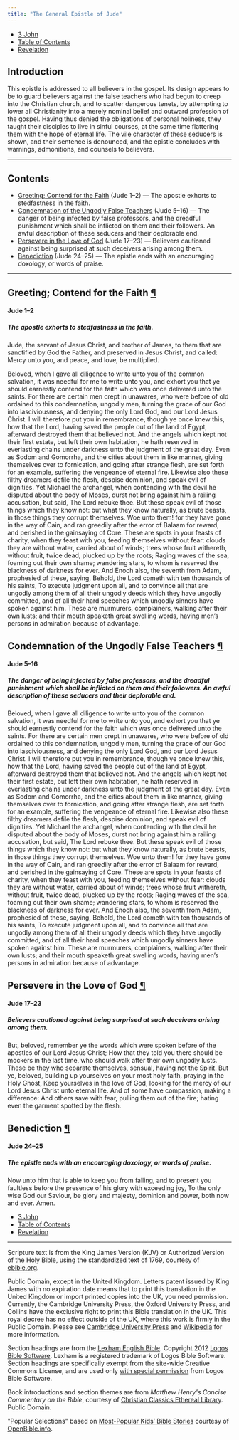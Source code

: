 ```yaml
---
title: "The General Epistle of Jude"
---
```


<ul class="nav my-3">
  <li class="nav-item"><a class="nav-link" href="./3-john.html">3 John</a></li>
  <li class="nav-item"><a class="nav-link" href="./">Table of Contents</a></li>
  <li class="nav-item"><a class="nav-link" href="./revelation.html">Revelation</a></li>
</ul>

<h2 id="introduction">Introduction</h2>

This epistle is addressed to all believers in the gospel. Its design appears to be to guard believers against the false teachers who had begun to creep into the Christian church, and to scatter dangerous tenets, by attempting to lower all Christianity into a merely nominal belief and outward profession of the gospel. Having thus denied the obligations of personal holiness, they taught their disciples to live in sinful courses, at the same time flattering them with the hope of eternal life. The vile character of these seducers is shown, and their sentence is denounced, and the epistle concludes with warnings, admonitions, and counsels to believers.

-----



## Contents

- [Greeting; Contend for the Faith](#greeting-18) (Jude 1–2) — The apostle exhorts to stedfastness in the faith.
- [Condemnation of the Ungodly False Teachers](#condemnation-of-the-ungodly-false-teachers) (Jude 5–16) — The danger of being infected by false professors, and the dreadful punishment which shall be inflicted on them and their followers. An awful description of these seducers and their deplorable end.
- [Persevere in the Love of God](#persevere-in-the-love-of-god) (Jude 17–23) — Believers cautioned against being surprised at such deceivers arising among them.
- [Benediction](#benediction-2) (Jude 24–25) — The epistle ends with an encouraging doxology, or words of praise.

-----

<h2 class="heading" id="greeting-18">Greeting; Contend for the Faith <a class="marker" href="#greeting-18">¶</a></h2>

<h4 class="passage">Jude 1–2</h4>

<h5 class="themes">The apostle exhorts to stedfastness in the faith.</h5>

<p>Jude, the servant of Jesus Christ, and brother of James, to them that are sanctified by God the Father, and preserved in Jesus Christ, and called: Mercy unto you, and peace, and love, be multiplied.</p>

<p>Beloved, when I gave all diligence to write unto you of the common salvation, it was needful for me to write unto you, and exhort you that ye should earnestly contend for the faith which was once delivered unto the saints. For there are certain men crept in unawares, who were before of old ordained to this condemnation, ungodly men, turning the grace of our God into lasciviousness, and denying the only Lord God, and our Lord Jesus Christ. I will therefore put you in remembrance, though ye once knew this, how that the Lord, having saved the people out of the land of Egypt, afterward destroyed them that believed not. And the angels which kept not their first estate, but left their own habitation, he hath reserved in everlasting chains under darkness unto the judgment of the great day. Even as Sodom and Gomorrha, and the cities about them in like manner, giving themselves over to fornication, and going after strange flesh, are set forth for an example, suffering the vengeance of eternal fire. Likewise also these filthy dreamers defile the flesh, despise dominion, and speak evil of dignities. Yet Michael the archangel, when contending with the devil he disputed about the body of Moses, durst not bring against him a railing accusation, but said, The Lord rebuke thee. But these speak evil of those things which they know not: but what they know naturally, as brute beasts, in those things they corrupt themselves. Woe unto them! for they have gone in the way of Cain, and ran greedily after the error of Balaam for reward, and perished in the gainsaying of Core. These are spots in your feasts of charity, when they feast with you, feeding themselves without fear: clouds they are without water, carried about of winds; trees whose fruit withereth, without fruit, twice dead, plucked up by the roots; Raging waves of the sea, foaming out their own shame; wandering stars, to whom is reserved the blackness of darkness for ever. And Enoch also, the seventh from Adam, prophesied of these, saying, Behold, the Lord cometh with ten thousands of his saints, To execute judgment upon all, and to convince all that are ungodly among them of all their ungodly deeds which they have ungodly committed, and of all their hard speeches which ungodly sinners have spoken against him. These are murmurers, complainers, walking after their own lusts; and their mouth speaketh great swelling words, having men’s persons in admiration because of advantage.</p>

<h2 class="heading" id="condemnation-of-the-ungodly-false-teachers">Condemnation of the Ungodly False Teachers <a class="marker" href="#condemnation-of-the-ungodly-false-teachers">¶</a></h2>

<h4 class="passage">Jude 5–16</h4>

<h5 class="themes">The danger of being infected by false professors, and the dreadful punishment which shall be inflicted on them and their followers. An awful description of these seducers and their deplorable end.</h5>

<p>Beloved, when I gave all diligence to write unto you of the common salvation, it was needful for me to write unto you, and exhort you that ye should earnestly contend for the faith which was once delivered unto the saints. For there are certain men crept in unawares, who were before of old ordained to this condemnation, ungodly men, turning the grace of our God into lasciviousness, and denying the only Lord God, and our Lord Jesus Christ. I will therefore put you in remembrance, though ye once knew this, how that the Lord, having saved the people out of the land of Egypt, afterward destroyed them that believed not. And the angels which kept not their first estate, but left their own habitation, he hath reserved in everlasting chains under darkness unto the judgment of the great day. Even as Sodom and Gomorrha, and the cities about them in like manner, giving themselves over to fornication, and going after strange flesh, are set forth for an example, suffering the vengeance of eternal fire. Likewise also these filthy dreamers defile the flesh, despise dominion, and speak evil of dignities. Yet Michael the archangel, when contending with the devil he disputed about the body of Moses, durst not bring against him a railing accusation, but said, The Lord rebuke thee. But these speak evil of those things which they know not: but what they know naturally, as brute beasts, in those things they corrupt themselves. Woe unto them! for they have gone in the way of Cain, and ran greedily after the error of Balaam for reward, and perished in the gainsaying of Core. These are spots in your feasts of charity, when they feast with you, feeding themselves without fear: clouds they are without water, carried about of winds; trees whose fruit withereth, without fruit, twice dead, plucked up by the roots; Raging waves of the sea, foaming out their own shame; wandering stars, to whom is reserved the blackness of darkness for ever. And Enoch also, the seventh from Adam, prophesied of these, saying, Behold, the Lord cometh with ten thousands of his saints, To execute judgment upon all, and to convince all that are ungodly among them of all their ungodly deeds which they have ungodly committed, and of all their hard speeches which ungodly sinners have spoken against him. These are murmurers, complainers, walking after their own lusts; and their mouth speaketh great swelling words, having men’s persons in admiration because of advantage.</p>

<h2 class="heading" id="persevere-in-the-love-of-god">Persevere in the Love of God <a class="marker" href="#persevere-in-the-love-of-god">¶</a></h2>

<h4 class="passage">Jude 17–23</h4>

<h5 class="themes">Believers cautioned against being surprised at such deceivers arising among them.</h5>

<p>But, beloved, remember ye the words which were spoken before of the apostles of our Lord Jesus Christ; How that they told you there should be mockers in the last time, who should walk after their own ungodly lusts. These be they who separate themselves, sensual, having not the Spirit. But ye, beloved, building up yourselves on your most holy faith, praying in the Holy Ghost, Keep yourselves in the love of God, looking for the mercy of our Lord Jesus Christ unto eternal life. And of some have compassion, making a difference: And others save with fear, pulling them out of the fire; hating even the garment spotted by the flesh.</p>

<h2 class="heading" id="benediction-2">Benediction <a class="marker" href="#benediction-2">¶</a></h2>

<h4 class="passage">Jude 24–25</h4>

<h5 class="themes">The epistle ends with an encouraging doxology, or words of praise.</h5>

<p>Now unto him that is able to keep you from falling, and to present you faultless before the presence of his glory with exceeding joy, To the only wise God our Saviour, be glory and majesty, dominion and power, both now and ever. Amen.</p>

<ul class="nav my-3">
  <li class="nav-item"><a class="nav-link" href="./3-john.html">3 John</a></li>
  <li class="nav-item"><a class="nav-link" href="./">Table of Contents</a></li>
  <li class="nav-item"><a class="nav-link" href="./revelation.html">Revelation</a></li>
</ul>

---

<div class="small-print">

<p>Scripture text is from the King James Version (KJV) or Authorized Version of
the Holy Bible, using the standardized text of 1769, courtesy of <a
href="https://ebible.org/kjv/">ebible.org</a>.</p>

<p>Public Domain, except in the United Kingdom. Letters patent issued by King
James with no expiration date means that to print this translation in the
United Kingdom or import printed copies into the UK, you need
permission. Currently, the Cambridge University Press, the Oxford University
Press, and Collins have the exclusive right to print this Bible translation in
the UK. This royal decree has no effect outside of the UK, where this work is
firmly in the Public Domain. Please see
<a href="http://www.cambridge.org/about-us/who-we-are/queens-printers-patent">Cambridge University Press</a>
and <a href="https://en.wikipedia.org/wiki/King_James_Version#Copyright_status">Wikipedia</a>
for more information.</p>

<p>Section headings are from the
<a href="http://LexhamEnglishBible.com">Lexham English Bible</a>.
Copyright 2012 <a href="http://logos.com">Logos Bible Software</a>. Lexham is a
registered trademark of Logos Bible Software. Section headings are specifically
exempt from the site-wide Creative Commons License, and are used only
<a href="http://lexhamenglishbible.com/license/">with special permission</a> from
Logos Bible Software.</p>

<p>Book introductions and section themes are from <cite>Matthew Henry's Concise
Commentary on the Bible</cite>, courtesy of
<a href="https://www.ccel.org/ccel/henry/mhcc">Christian Classics Ethereal Library</a>.
Public Domain.</p>

<p>"Popular Selections" based on <a href="https://www.openbible.info/labs/kids-bible-stories/">Most-Popular Kids’ Bible Stories</a> courtesy of <a href="https://www.openbible.info/">OpenBible.info</a>.</p>

</div>